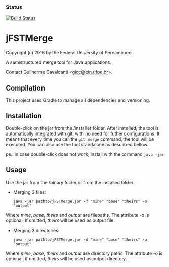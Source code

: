 ### Status
[![Build Status](https://api.travis-ci.org/guilhermejccavalcanti/jFSTMerge.svg?branch=master)](https://travis-ci.org/guilhermejccavalcanti/jFSTMerge)

jFSTMerge
========

Copyright (c) 2016 by the Federal University of Pernambuco.

A semistructured merge tool for Java applications.

Contact Guilherme Cavalcanti &lt;<gjcc@cin.ufpe.br>&gt;.

Compilation
-----------
This project uses Gradle to manage all dependencies and versioning. 

Installation
-------------
Double-click on the jar from the /installer folder.
After installed, the tool is automatically integrated with git, with no need for futher configurations.
It means that every time you call the `git merge` command, the tool will be executed.
You can also use the tool standalone as described bellow.

ps.: in case double-click does not work, install with the command `java -jar`

Usage
-------------
Use the jar from the /binary folder or from the installed folder.

* Merging 3 files:

   `java -jar pathto/jFSTMerge.jar -f "mine" "base" "theirs" -o "output"`

Where *mine*, *base*, *theirs* and *output* are filepaths.
The attribute -o is optional, if omitted, *theirs* will be used as output file.

* Merging 3 directories:

   `java -jar pathto/jFSTMerge.jar -d "mine" "base" "theirs" -o "output"`
 
Where *mine*, *base*, *theirs* and *output* are directory paths.
The attribute -o is optional, if omitted, *theirs* will be used as output directory.

<!-- 
For integration with git type the two commands bellow:

   `git config --global merge.tool jfstmerge`
   
   `git config --global mergetool.jfstmerge.cmd 'java -jar pathto/jFSTMerge.jar -f \"$LOCAL\" \"$BASE\" \"$REMOTE\" -o \"$MERGED\"'`

Then, after the "git merge" command detects conflicts, call the tool with:

   `git mergetool -tool=jfstmerge`
-->
